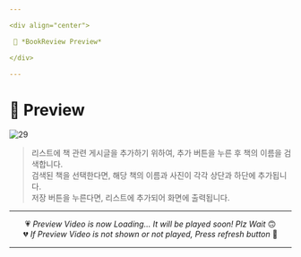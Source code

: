 ```yaml
---

<div align="center">

 💛 *BookReview Preview*

</div>

---
```


# 📱 Preview
![29](https://user-images.githubusercontent.com/68846212/186834213-13f05f3f-02d3-45ac-a8b4-5c2e35a28759.gif)
> 리스트에 책 관련 게시글을 추가하기 위하여, 추가 버튼을 누른 후 책의 이름을 검색합니다.  
> 검색된 책을 선택한다면, 해당 책의 이름과 사진이 각각 상단과 하단에 추가됩니다.  
> 저장 버튼을 누른다면, 리스트에 추가되어 화면에 출력됩니다.  

---

<div align="center">

💗 *Preview Video is now Loading... It will be played soon! Plz Wait* 🙃  
💔 *If Preview Video is not shown or not played, Press refresh button* 🫥

</div>

---